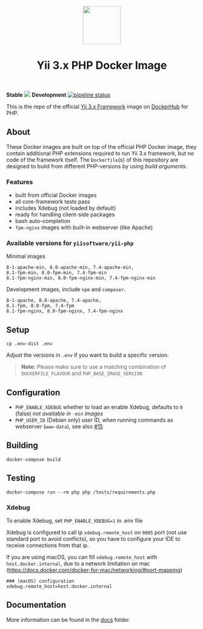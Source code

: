 <p align="center">
    <a href="https://www.docker.com/" target="_blank">
        <img src="https://www.docker.com/sites/default/files/mono_vertical_large.png" height="100px">
    </a>
    <h1 align="center">Yii 3.x PHP Docker Image</h1>
    <br>
</p>

**Stable**
<img src="https://api.travis-ci.com/yiisoft/yii-docker.svg?branch=master">
**Development**
[![pipeline status](https://gitlab.com/yiisoft/yii-docker/badges/master/pipeline.svg)](https://gitlab.com/yiisoft/yii-docker/commits/master)


This is the repo of the official [Yii 3.x Framework](http://www.yiiframework.com/) image on [DockerHub](https://hub.docker.com/r/yiisoftware/yii-php/) for PHP.

## About

These Docker images are built on top of the official PHP Docker image, they contain additional PHP extensions required to run Yii 3.x framework, but no code of the framework itself.
The `Dockerfile`(s) of this repository are designed to build from different PHP-versions by using *build arguments*.

### Features

- built from official Docker images
- all core-framework tests pass
- includes Xdebug (not loaded by default)
- ready for handling client-side packages
- bash auto-completion
- `fpm-nginx` images with built-in webserver (like Apache)

### Available versions for `yiisoftware/yii-php`

Minimal images

```
8-1-apache-min, 8.0-apache-min, 7.4-apache-min,
8.1-fpm-min, 8.0-fpm-min, 7.4-fpm-min
8.1-fpm-nginx-min, 8.0-fpm-nginx-min, 7.4-fpm-nginx-min
```

Development images, include `npm` and `composer`.

```
8-1-apache, 8.0-apache, 7.4-apache,
8.1-fpm, 8.0-fpm, 7.4-fpm
8.1-fpm-nginx, 8.0-fpm-nginx, 7.4-fpm-nginx
```



## Setup

    cp .env-dist .env

Adjust the versions in `.env` if you want to build a specific version.

> **Note:** Please make sure to use a matching combination of `DOCKERFILE_FLAVOUR` and `PHP_BASE_IMAGE_VERSION`


## Configuration

- `PHP_ENABLE_XDEBUG` whether to load an enable Xdebug, defaults to `0` (false) *not available in `-min` images*
- `PHP_USER_ID` (Debian only) user ID, when running commands as webserver (`www-data`), see also [#15](https://github.com/yiisoft/yii2-docker/issues/15)


## Building

    docker-compose build


## Testing

    docker-compose run --rm php php /tests/requirements.php

### Xdebug

To enable Xdebug, set `PHP_ENABLE_XDEBUG=1` in .env file

Xdebug is configured to call ip `xdebug.remote_host` on `9005` port (not use standard port to avoid conflicts),
so you have to configure your IDE to receive connections from that ip.

If you are using macOS, you can fill `xdebug.remote_host` with `host.docker.internal`, due to a network limitation on mac (https://docs.docker.com/docker-for-mac/networking/#port-mapping)

    ### (macOS) configuration
    xdebug.remote_host=host.docker.internal

## Documentation

More information can be found in the [docs](/docs) folder.

